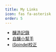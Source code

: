```yaml
---
title: My Links
icon: fas fa-asterisk
order: 5
---
```


- [釀造記錄](/brewlogs/index.html)
- [自釀小幫手](/brewutils/watercalc/BA.htm)
- [iSpindel校正](/brewutils/calibrationSG.htm)
